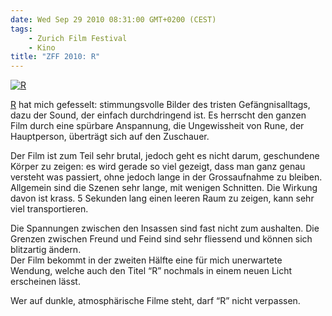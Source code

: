 ```yaml
---
date: Wed Sep 29 2010 08:31:00 GMT+0200 (CEST)
tags:
    - Zurich Film Festival
    - Kino
title: "ZFF 2010: R"
---
```



[![R](http://media.tumblr.com/tumblr_l9g7tg4ho01qa2z4q.jpg "R")](http://www.zurichfilmfestival.org/de/programm-2010/Filme/876/r/)

[R](http://www.zurichfilmfestival.org/de/programm-2010/Filme/876/r/) hat
mich gefesselt: stimmungsvolle Bilder des tristen Gefängnisalltags, dazu
der Sound, der einfach durchdringend ist. Es herrscht den ganzen Film
durch eine spürbare Anspannung, die Ungewissheit von Rune, der
Hauptperson, überträgt sich auf den Zuschauer.

Der Film ist zum Teil sehr brutal, jedoch geht es nicht darum,
geschundene Körper zu zeigen: es wird gerade so viel gezeigt, dass man
ganz genau versteht was passiert, ohne jedoch lange in der Grossaufnahme
zu bleiben. Allgemein sind die Szenen sehr lange, mit wenigen Schnitten.
Die Wirkung davon ist krass. 5 Sekunden lang einen leeren Raum zu
zeigen, kann sehr viel transportieren.

Die Spannungen zwischen den Insassen sind fast nicht zum aushalten. Die
Grenzen zwischen Freund und Feind sind sehr fliessend und können sich
blitzartig ändern.\
 Der Film bekommt in der zweiten Hälfte eine für mich unerwartete
Wendung, welche auch den Titel “R” nochmals in einem neuen Licht
erscheinen lässt.

Wer auf dunkle, atmosphärische Filme steht, darf “R” nicht verpassen.

